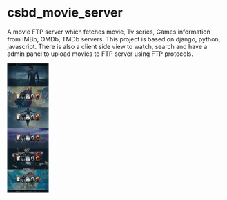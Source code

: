 # csbd_movie_server

A movie FTP server which fetches movie, Tv series, Games information from IMBb, OMDb, TMDb servers. This project is based on django, python, javascript. There is also a client side view to watch, search and have a admin panel to upload movies to FTP server using FTP protocols. 


<img src="homepage.jpg" height="300px">
